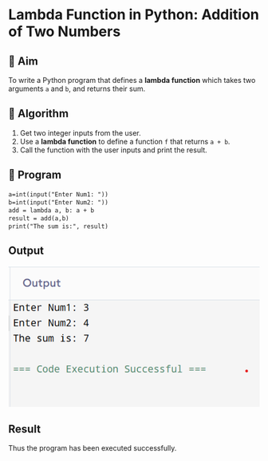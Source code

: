 # Lambda Function in Python: Addition of Two Numbers

## 🎯 Aim
To write a Python program that defines a **lambda function** which takes two arguments `a` and `b`, and returns their sum.

## 🧠 Algorithm
1. Get two integer inputs from the user.
2. Use a **lambda function** to define a function `f` that returns `a + b`.
3. Call the function with the user inputs and print the result.

## 🧾 Program
```
a=int(input("Enter Num1: "))
b=int(input("Enter Num2: "))
add = lambda a, b: a + b
result = add(a,b)
print("The sum is:", result)
```

## Output
![alt text](3.png)

## Result
Thus the program has been executed successfully.